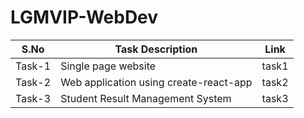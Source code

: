 # LGMVIP-WebDev


| S.No | Task Description | Link | 
|------|--------------|------|
|Task-1|Single page website|task1|
|Task-2|Web application using create-react-app|task2|
|Task-3|Student Result Management System|task3|
